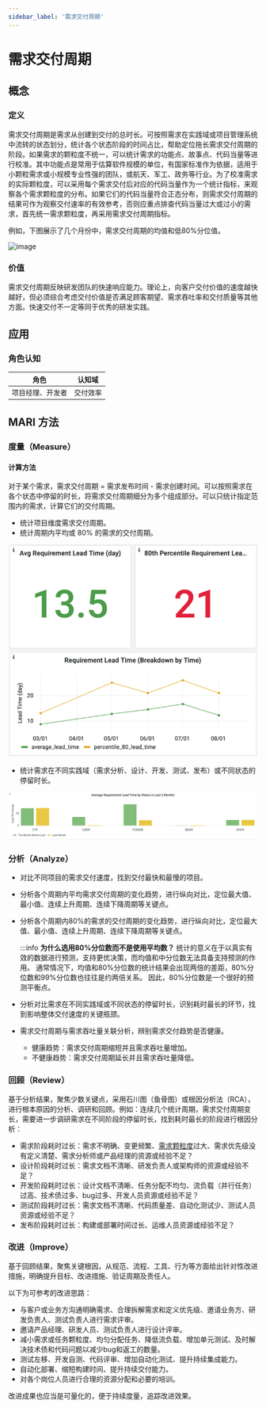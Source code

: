 ```yaml
---
sidebar_label: '需求交付周期'
---
```


# 需求交付周期

## 概念

### 定义

需求交付周期是需求从创建到交付的总时长。可按照需求在实践域或项目管理系统中流转的状态划分，统计各个状态阶段的时间占比，帮助定位拖长需求交付周期的阶段。如果需求的颗粒度不统一，可以统计需求的功能点、故事点、代码当量等进行校准。其中功能点是常用于估算软件规模的单位，有国家标准作为依据，适用于小颗粒需求或小规模专业性强的团队，或航天、军工、政务等行业。为了校准需求的实际颗粒度，可以采用每个需求交付后对应的代码当量作为一个统计指标，来观察各个需求颗粒度的分布。如果它们的代码当量符合正态分布，则需求交付周期的结果可作为观察交付速率的有效参考，否则应重点排查代码当量过大或过小的需求，首先统一需求颗粒度，再采用需求交付周期指标。

例如，下图展示了几个月份中，需求交付周期的均值和低80%分位值。

![image](https://user-images.githubusercontent.com/592493/147876210-e897227e-4119-441c-b58e-edb7abaf6346.png)

### 价值

需求交付周期反映研发团队的快速响应能力。理论上，向客户交付价值的速度越快越好，但必须综合考虑交付价值是否满足顾客期望、需求吞吐率和交付质量等其他方面。快速交付不一定等同于优秀的研发实践。

## 应用

### 角色认知

| 角色 | 认知域 |
| --- | --- |
| 项目经理、开发者 | 交付效率 |

## MARI 方法

### 度量（Measure）

#### 计算方法

对于某个需求，需求交付周期 = 需求发布时间 - 需求创建时间。可以按照需求在各个状态中停留的时长，将需求交付周期细分为多个组成部分。可以只统计指定范围内的需求，计算它们的交付周期。

* 统计项目维度需求交付周期。
* 统计周期内平均或 80% 的需求的交付周期。

![](img/xu-qiu-jiao-fu-zhou-qi-1.png)

* 统计需求在不同实践域（需求分析、设计、开发、测试、发布）或不同状态的停留时长。

![](img/xu-qiu-jiao-fu-zhou-qi-2.png)


### 分析（Analyze）

* 对比不同项目的需求交付速度，找到交付最快和最慢的项目。
* 分析各个周期内平均需求交付周期的变化趋势，进行纵向对比，定位最大值、最小值、连续上升周期、连续下降周期等关键点。
*   分析各个周期内80%的需求的交付周期的变化趋势，进行纵向对比，定位最大值、最小值、连续上升周期、连续下降周期等关键点。

    :::info
    **为什么选用80%分位数而不是使用平均数？**
    统计的意义在于以真实有效的数据进行预测，支持更优决策，而均值和中分位数无法具备支持预测的作用。
    通常情况下，均值和80%分位数的统计结果会出现两倍的差距，80%分位数和99%分位数也往往是约两倍关系。
    因此，80%分位数是一个很好的预测平衡点。
* 分析对比需求在不同实践域或不同状态的停留时长，识别耗时最长的环节，找到影响整体交付速度的关键瓶颈。
* 需求交付周期与需求吞吐量关联分析，辨别需求交付趋势是否健康。
  * 健康趋势：需求交付周期缩短并且需求吞吐量增加。
  * 不健康趋势：需求交付周期延长并且需求吞吐量降低。

### 回顾（Review）

基于分析结果，聚焦少数关键点，采用石川图（鱼骨图）或根因分析法（RCA），进行根本原因的分析、调研和回顾。例如：连续几个统计周期，需求交付周期变长，需要进一步调研需求在不同阶段的停留时长，找到耗时最长的阶段进行根因分析：

* 需求阶段耗时过长：需求不明确、变更频繁、[需求颗粒度](https://www.openmari.dev/)过大、需求优先级没有定义清楚、需求分析师或产品经理的资源或经验不足？
* 设计阶段耗时过长：需求文档不清晰、研发负责人或架构师的资源或经验不足？
* 开发阶段耗时过长：设计文档不清晰、任务分配不均匀、流负载（并行任务）过高、技术债过多、bug过多、开发人员资源或经验不足？
* 测试阶段耗时过长：需求文档不清晰、代码质量差、自动化测试少、测试人员资源或经验不足？
* 发布阶段耗时过长：构建或部署时间过长、运维人员资源或经验不足？

### 改进（Improve）

基于回顾结果，聚焦关键根因，从规范、流程、工具、行为等方面给出针对性改进措施，明确提升目标、改进措施、验证周期及责任人。

以下为可参考的改进思路：

* 与客户或业务方沟通明确需求、合理拆解需求和定义优先级、邀请业务方、研发负责人、测试负责人进行需求评审。
* 邀请产品经理、研发人员、测试负责人进行设计评审。
* 减小需求或任务颗粒度、均匀分配任务、降低流负载、增加单元测试、及时解决技术债和代码问题以减少bug和返工的数量。
* 测试左移、开发自测、代码评审、增加自动化测试、提升持续集成能力。
* 自动化部署、缩短构建时间、提升持续交付能力。
* 对各个岗位人员进行合理的资源分配和必要的培训。

改进成果也应当是可量化的，便于持续度量，追踪改进效果。
